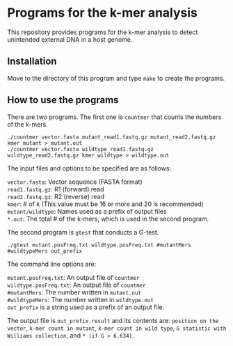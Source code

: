 # Programs for the k-mer analysis
This repository provides programs for the k-mer analysis to detect unintended external DNA in a host genome.

## Installation
Move to the directory of this program and type `make` to create the programs.

## How to use the programs
There are two programs. The first one is `countmer` that counts the numbers of the k-mers.

    ./countmer vector.fasta mutant_read1.fastq.gz mutant_read2.fastq.gz kmer mutant > mutant.out
    ./countmer vector.fasta wildtype_read1.fastq.gz wildtype_read2.fastq.gz kmer wildtype > wildtype.out

The input files and options to be specified are as follows:

`vector.fasta`: Vector sequence (FASTA format)  
`read1.fastq.gz`: R1 (forward) read  
`read2.fastq.gz`: R2 (reverse) read  
`kmer`: # of k (This value must be 16 or more and 20 is recommended)  
`mutant/wildtype`: Names used as a prefix of output files  
`*.out`: The total # of the k-mers, which is used in the second program.

The second program is `gtest` that conducts a G-test.

    ./gtest mutant.posFreq.txt wildtype.posFreq.txt #mutantMers #wildtypeMers out_prefix

The command line options are:

`mutant.posFreq.txt`: An output file of `countmer`  
`wildtype.posFreq.txt`: An output file of `countmer`  
`#mutantMers`: The number written in `mutant.out`  
`#wildtypeMers`: The number written in `wildtype.out`  
`out_prefix` is a string used as a prefix of an output file.

The output file is `out_prefix.result` and its contents are: `position on the vector`, `k-mer count in mutant`, `k-mer count in wild type`, `G statistic with Williams collection`, and `* (if G > 6.634)`.
